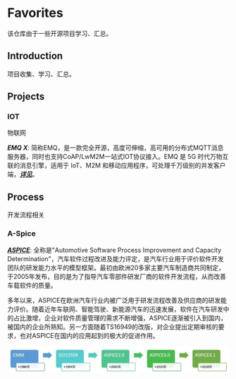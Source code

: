 # Favorites

该仓库由于一些开源项目学习、汇总。

## Introduction

项目收集、学习、汇总。

## Projects

### lOT

物联网

***EMQ X***: 简称EMQ，是一款完全开源，高度可伸缩，高可用的分布式MQTT消息服务器，同时也支持CoAP/LwM2M一站式lOT协议接入。EMQ 是 5G 时代万物互联的消息引擎，适用于 IoT、M2M 和移动应用程序，可处理千万级别的并发客户端，[***详见***](lOT/emqx/README.md)。

## Process

开发流程相关

### A-Spice

[***ASPICE***](process/ASPICE/README.md): 全称是"Automotive Software Process Improvement and Capacity Determination"，汽车软件过程改进及能力评定，是汽车行业用于评价软件开发团队的研发能力水平的模型框架。最初由欧洲20多家主要汽车制造商共同制定，于2005年发布，目的是为了指导汽车零部件研发厂商的软件开发流程，从而改善车载软件的质量。

多年以来，ASPICE在欧洲汽车行业内被广泛用于研发流程改善及供应商的研发能力评价。随着近年车联网、智能驾驶、新能源汽车的迅速发展，软件在汽车研发中的占比激增，企业对软件质量管理的需求不断增强，ASPICE逐渐被引入到国内，被国内的企业所熟知。另一方面随着TS16949的改版，对企业提出定期审核的要求，也对ASPICE在国内的应用起到的极大的促进作用。

![ASPICE History img](process/ASPICE/pic/aspice-history-img.jpg)
